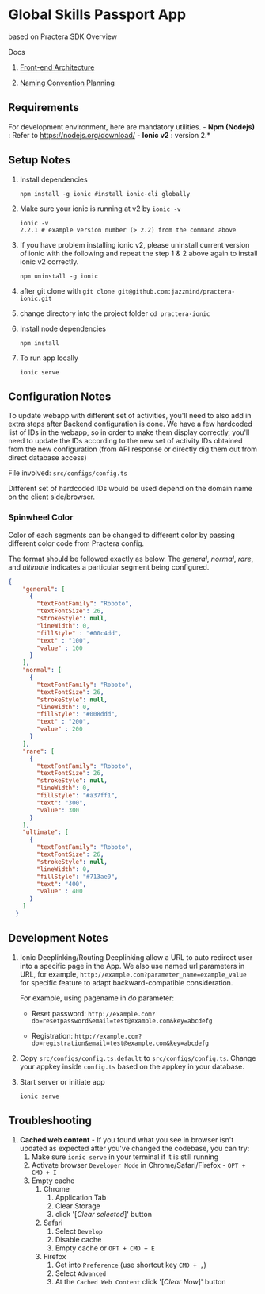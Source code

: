 # Global Skills Passport App
based on Practera SDK
Overview

Docs

1. [Front-end Architecture](https://docs.google.com/document/d/1-6rO7WrnBSGQtbmnIXe-AukzQVsrDpPFM9YeS9r44X8/edit#heading=h.973rokhhmjm5)

1. [Naming Convention Planning](https://docs.google.com/document/d/1Q77qYA9IPTXmjhEMizZYNEBbJkEcbJbD34_1wyEY6iI/edit)


## Requirements

For development environment, here are mandatory utilities.
    - __Npm (Nodejs)__ : Refer to https://nodejs.org/download/
    - __Ionic v2__ : version 2.*

## Setup Notes

1. Install dependencies
    ```shell
    npm install -g ionic #install ionic-cli globally
    ```
1. Make sure your ionic is running at v2 by `ionic -v`
    ```shell
    ionic -v
    2.2.1 # example version number (> 2.2) from the command above
    ```

1. If you have problem installing ionic v2, please uninstall current version of ionic with the following and repeat the step 1 & 2 above again to install ionic v2 correctly.
    ```shell
    npm uninstall -g ionic
    ```

1. after git clone with `git clone git@github.com:jazzmind/practera-ionic.git`

1. change directory into the project folder `cd practera-ionic`

1. Install node dependencies
    ```shell
    npm install
    ```

1. To run app locally
    ```shell
    ionic serve
    ```

## Configuration Notes

To update webapp with different set of activities, you'll need to also add in extra steps after Backend configuration is done. We have a few hardcoded list of IDs in the webapp, so in order to make them display correctly, you'll need to update the IDs according to the new set of activity IDs obtained from the new configuration (from API response or directly dig them out from direct database access)

File involved: `src/configs/config.ts`

Different set of hardcoded IDs would be used depend on the domain name on the client side/browser.

### Spinwheel Color

Color of each segments can be changed to different color by passing different color code from Practera config.

The format should be followed exactly as below. The *general*, *normal*, *rare*, and *ultimate* indicates a particular segment being configured.

```json
{
    "general": [
      {
        "textFontFamily": "Roboto",
        "textFontSize": 26,
        "strokeStyle": null,
        "lineWidth": 0,
        "fillStyle" : "#00c4dd",
        "text" : "100",
        "value" : 100
      }
    ],
    "normal": [
      {
        "textFontFamily": "Roboto",
        "textFontSize": 26,
        "strokeStyle": null,
        "lineWidth": 0,
        "fillStyle": "#008ddd",
        "text" : "200",
        "value" : 200
      }
    ],
    "rare": [
      {
        "textFontFamily": "Roboto",
        "textFontSize": 26,
        "strokeStyle": null,
        "lineWidth": 0,
        "fillStyle": "#a37ff1",
        "text": "300",
        "value": 300
      }
    ],
    "ultimate": [
      {
        "textFontFamily": "Roboto",
        "textFontSize": 26,
        "strokeStyle": null,
        "lineWidth": 0,
        "fillStyle": "#713ae9",
        "text": "400",
        "value" : 400
      }
    ]
  }
```

## Development Notes

1. Ionic Deeplinking/Routing
    Deeplinking allow a URL to auto redirect user into a specific page in the App.
    We also use named url parameters in URL, for example, ```http://example.com?parameter_name=example_value``` for specific feature to adapt backward-compatible consideration.

    For example, using pagename in _do_ parameter:

    - Reset password: `http://example.com?do=resetpassword&email=test@example.com&key=abcdefg`

    - Registration: `http://example.com?do=registration&email=test@example.com&key=abcdefg`

1. Copy `src/configs/config.ts.default` to `src/configs/config.ts`. Change your appkey inside `config.ts` based on the appkey in your database.

1. Start server or initiate app
    ```
    ionic serve
    ```

## Troubleshooting

1. **Cached web content** - If you found what you see in browser isn't updated as expected after you've changed the codebase, you can try:
    1. Make sure `ionic serve` in your terminal if it is still running
    1. Activate browser `Developer Mode` in Chrome/Safari/Firefox - `OPT + CMD + I`
    1. Empty cache
        1. Chrome
            1. Application Tab
            1. Clear Storage
            1. click '[*Clear selected*]' button
        1. Safari
            1. Select `Develop`
            1. Disable cache
            1. Empty cache or `OPT + CMD + E`
        1. Firefox
            1. Get into `Preference` (use shortcut key `CMD + ,`)
            1. Select `Advanced`
            1. At the `Cached Web Content` click '[*Clear Now*]' button
